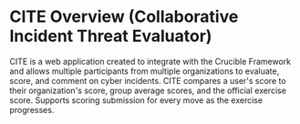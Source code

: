 # CITE Overview (Collaborative Incident Threat Evaluator)

CITE is a web application created to integrate with the Crucible Framework and allows multiple participants from multiple organizations to evaluate, score, and comment on cyber incidents. CITE compares a user's score to their organization's score, group average scores, and the official exercise score. Supports scoring submission for every move as the exercise progresses.
